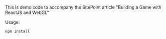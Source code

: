 This is demo code to accompany the SitePoint article "Building a Game with ReactJS and WebGL"

Usage:

```
npm install
```
